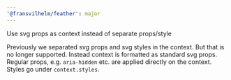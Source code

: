 ```yaml
---
'@fransvilhelm/feather': major
---
```


Use svg props as context instead of separate props/style

Previously we separated svg props and svg styles in the context. But that is no longer supported. Instead context is
formatted as standard svg props. Regular props, e.g. `aria-hidden` etc. are applied directly on the context. Styles go
under `context.styles`.
